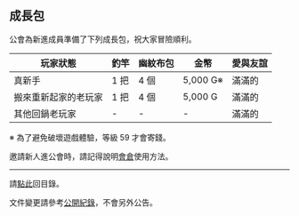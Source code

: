 ## 成長包

公會為新進成員準備了下列成長包，祝大家冒險順利。

| **玩家狀態** | **釣竿** | **幽紋布包** | **金幣** | **愛與友誼** |
| --- | --- | --- | --- | --- |
| 真新手 | 1 把 | 4 個 | 5,000 G※ | 滿滿的 |
| 搬來重新起家的老玩家 | 1 把 | 4 個 | 5,000 G | 滿滿的 |
| 其他回鍋老玩家 | - | - | - | 滿滿的 |

※ 為了避免破壞遊戲體驗，等級 59 才會寄錢。

邀請新人進公會時，請記得說明[會倉](https://dalechou.github.io/wow/bank.html)使用方法。

---

請[點此](https://dalechou.github.io/wow/)回目錄。

文件變更請參考[公開紀錄](https://github.com/dalechou/wow/commits/master/starter.md)，不會另外公告。
